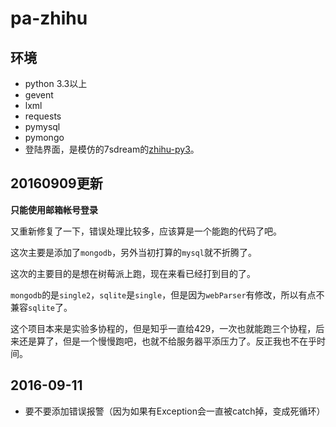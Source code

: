 # pa-zhihu

## 环境

 - python 3.3以上
 - gevent
 - lxml
 - requests
 - pymysql
 - pymongo
 - 登陆界面，是模仿的7sdream的[zhihu-py3](https://github.com/7sDream/zhihu-py3)。

## 20160909更新

**只能使用邮箱帐号登录**

又重新修复了一下，错误处理比较多，应该算是一个能跑的代码了吧。

这次主要是添加了`mongodb`，另外当初打算的`mysql`就不折腾了。

这次的主要目的是想在树莓派上跑，现在来看已经打到目的了。

`mongodb`的是`single2`，`sqlite`是`single`，但是因为`webParser`有修改，所以有点不兼容`sqlite`了。

这个项目本来是实验多协程的，但是知乎一直给429，一次也就能跑三个协程，后来还是算了，但是一个慢慢跑吧，也就不给服务器平添压力了。反正我也不在乎时间。


## 2016-09-11

- 要不要添加错误报警（因为如果有Exception会一直被catch掉，变成死循环）
